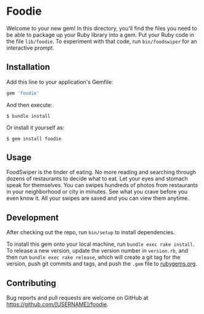 # Foodie

Welcome to your new gem! In this directory, you'll find the files you need to be able to package up your Ruby library into a gem. Put your Ruby code in the file `lib/foodie`. To experiment with that code, run `bin/foodswiper` for an interactive prompt.

## Installation

Add this line to your application's Gemfile:

```ruby
gem 'foodie'
```

And then execute:

    $ bundle install

Or install it yourself as:

    $ gem install foodie

## Usage

FoodSwiper is the tinder of eating.  No more reading and searching through dozens of restaurants to decide what to eat.  Let your eyes and stomach speak for themselves.  You can swipes hundreds of photos from restaurants in your neighborhood or city in minutes.  See what you crave before you even know it.  All your swipes are saved and you can view them anytime.  

## Development

After checking out the repo, run `bin/setup` to install dependencies. 

To install this gem onto your local machine, run `bundle exec rake install`. To release a new version, update the version number in `version.rb`, and then run `bundle exec rake release`, which will create a git tag for the version, push git commits and tags, and push the `.gem` file to [rubygems.org](https://rubygems.org).

## Contributing

Bug reports and pull requests are welcome on GitHub at https://github.com/[USERNAME]/foodie.

